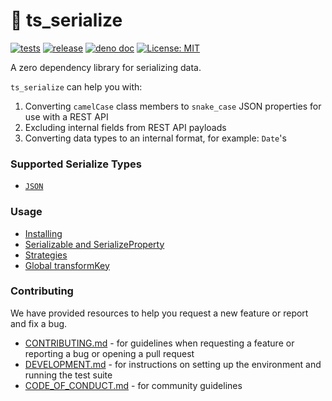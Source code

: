# 🥣 ts_serialize 

[![tests](https://github.com/GameBridgeAI/ts_serialize/workflows/tests/badge.svg)](https://github.com/GameBridgeAI/ts_serialize/workflows/tests/badge.svg) 
[![release](https://github.com/GameBridgeAI/ts_serialize/workflows/release/badge.svg)](https://github.com/GameBridgeAI/ts_serialize/workflows/release/badge.svg) 
[![deno doc](https://doc.deno.land/badge.svg)](https://doc.deno.land/https/deno.land/x/ts_serialize/mod.ts)
[![License: MIT](https://img.shields.io/badge/License-MIT-yellow.svg)](https://opensource.org/licenses/MIT)


A zero dependency library for serializing data.

`ts_serialize` can help you with:

1. Converting `camelCase` class members to `snake_case` JSON properties for use with a REST API
2. Excluding internal fields from REST API payloads
3. Converting data types to an internal format, for example: `Date`'s

### Supported Serialize Types
- [`JSON`](https://www.json.org/json-en.html)

### Usage
- [Installing](./installing)
- [Serializable and SerializeProperty](./serializable)
- [Strategies](./strategies)
- [Global transformKey](./transforming)

### Contributing

We have provided resources to help you request a new feature or report and fix
a bug.

- [CONTRIBUTING.md](https://github.com/GameBridgeAI/ts_serialize/tree/develop/.github/CONTRIBUTING.md) - for guidelines when requesting a feature or reporting a bug or opening a pull request
- [DEVELOPMENT.md](https://github.com/GameBridgeAI/ts_serialize/tree/develop/.github/DEVELOPMENT.md) - for instructions on setting up the environment and running the test suite
- [CODE_OF_CONDUCT.md](https://github.com/GameBridgeAI/ts_serialize/tree/develop/.github/CODE_OF_CONDUCT.md) - for community guidelines

